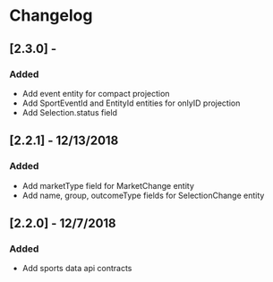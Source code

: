 # Changelog
## [2.3.0] - 
### Added
- Add event entity for compact projection
- Add SportEventId and EntityId entities for onlyID projection
- Add Selection.status field
## [2.2.1] - 12/13/2018
### Added
- Add marketType field for MarketChange entity
- Add name, group, outcomeType fields for SelectionChange entity
## [2.2.0] - 12/7/2018
### Added
- Add sports data api contracts